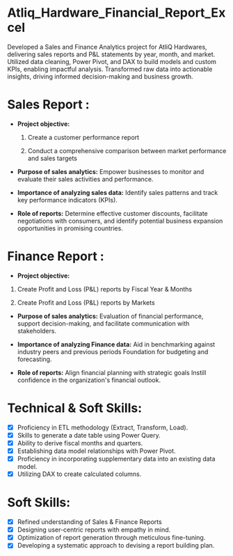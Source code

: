 # Atliq_Hardware_Financial_Report_Excel
Developed a Sales and Finance Analytics project for AtliQ Hardwares, delivering sales reports and P&amp;L statements by year, month, and market. Utilized data cleaning, Power Pivot, and DAX to build models and custom KPIs, enabling impactful analysis. Transformed raw data into actionable insights, driving informed decision-making and business growth.

# Sales Report :
- __Project objective:__

   1. Create a customer performance report

   2. Conduct a comprehensive comparison between market performance and sales targets

- __Purpose of sales analytics:__ Empower businesses to monitor and evaluate their sales activities and performance.

- __Importance of analyzing sales data:__ Identify sales patterns and track key performance indicators (KPIs).

- __Role of reports:__ Determine effective customer discounts, facilitate negotiations with consumers, and identify potential business expansion opportunities in promising countries.

# Finance Report :
- __Project objective:__

1. Create Profit and Loss (P&L) reports by Fiscal Year & Months

2. Create Profit and Loss (P&L) reports by Markets

- __Purpose of sales analytics:__ Evaluation of financial performance, support decision-making, and facilitate communication with stakeholders.

- __Importance of analyzing Finance data:__ Aid in benchmarking against industry peers and previous periods Foundation for budgeting and forecasting.

- __Role of reports:__ Align financial planning with strategic goals Instill confidence in the organization's financial outlook.

# Technical & Soft Skills:

 - [x] Proficiency in ETL methodology (Extract, Transform, Load).
 - [x] Skills to generate a date table using Power Query.
 - [x] Ability to derive fiscal months and quarters.
 - [x] Establishing data model relationships with Power Pivot.
 - [x] Proficiency in incorporating supplementary data into an existing data model.
 - [x] Utilizing DAX to create calculated columns.
 
# Soft Skills:
- [x] Refined understanding of Sales & Finance Reports
- [x] Designing user-centric reports with empathy in mind.
- [x] Optimization of report generation through meticulous fine-tuning.
- [x] Developing a systematic approach to devising a report building plan.
